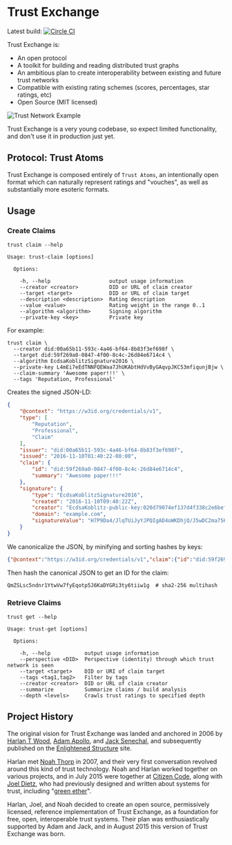 # Trust Exchange

Latest build: [![Circle CI](https://circleci.com/gh/CoMakery/trust-exchange/tree/master.svg?style=svg)](https://circleci.com/gh/CoMakery/trust-exchange/tree/master)

Trust Exchange is:
  - An open protocol
  - A toolkit for building and reading distributed trust graphs
  - An ambitious plan to create interoperability between existing and future trust networks
  - Compatible with existing rating schemes (scores, percentages, star ratings, etc)
  - Open Source (MIT licensed)

![Trust Network Example](https://cdn.rawgit.com/CoMakery/trust-exchange/fee63549abcaa480ee18da207ebab7c45321de84/doc/images/network.png)

Trust Exchange is a very young codebase, so expect limited functionality, and don't use it in production just yet.

## Protocol: Trust Atoms

Trust Exchange is composed entirely of `Trust Atoms`, an intentionally open format which can naturally represent ratings and "vouches", as well as substantially more esoteric formats.

## Usage

### Create Claims

```
trust claim --help

Usage: trust-claim [options]

  Options:

    -h, --help                   output usage information
    --creator <creator>          DID or URL of claim creator
    --target <target>            DID or URL of claim target
    --description <description>  Rating description
    --value <value>              Rating weight in the range 0..1
    --algorithm <algorithm>      Signing algorithm
    --private-key <key>          Private key
```

For example:

```
trust claim \
  --creator did:00a65b11-593c-4a46-bf64-8b83f3ef698f \
  --target did:59f269a0-0847-4f00-8c4c-26d84e6714c4 \
  --algorithm EcdsaKoblitzSignature2016 \
  --private-key L4mEi7eEdTNNFQEWaa7JhUKAbtHdVvByGAqvpJKC53mfiqunjBjw \
  --claim-summary 'Awesome paper!!!' \
  --tags 'Reputation, Professional'
```

Creates the signed JSON-LD:

```json
{
    "@context": "https://w3id.org/credentials/v1",
    "type": [
        "Reputation",
        "Professional",
        "Claim"
    ],
    "issuer": "did:00a65b11-593c-4a46-bf64-8b83f3ef698f",
    "issued": "2016-11-10T01:40:22-08:00",
    "claim": {
        "id": "did:59f269a0-0847-4f00-8c4c-26d84e6714c4",
        "summary": "Awesome paper!!!"
    },
    "signature": {
        "type": "EcdsaKoblitzSignature2016",
        "created": "2016-11-10T09:40:22Z",
        "creator": "EcdsaKoblitz-public-key:020d79074ef137d4f338c2e6bef2a49c618109eccf1cd01ccc3286634789baef4b",
        "domain": "example.com",
        "signatureValue": "H7P9Da4/JlqTUiJyYJPQIgAD4oWKDhjQ/J5wDC2ma75KPG07yWskDthLEJxcpFwu+xzTIAQa9O1I9dVOkCqsqEY="
    }
}
```

We canonicalize the JSON, by minifying and sorting hashes by keys:

```json
{"@context":"https://w3id.org/credentials/v1","claim":{"id":"did:59f269a0-0847-4f00-8c4c-26d84e6714c4","summary":"Awesome paper!!!"},"issued":"2016-11-10T01:40:22-08:00","issuer":"did:00a65b11-593c-4a46-bf64-8b83f3ef698f","signature":{"created":"2016-11-10T09:40:22Z","creator":"EcdsaKoblitz-public-key:020d79074ef137d4f338c2e6bef2a49c618109eccf1cd01ccc3286634789baef4b","domain":"example.com","signatureValue":"H7P9Da4/JlqTUiJyYJPQIgAD4oWKDhjQ/J5wDC2ma75KPG07yWskDthLEJxcpFwu+xzTIAQa9O1I9dVOkCqsqEY=","type":"EcdsaKoblitzSignature2016"},"type":["Reputation","Professional","Claim"]}
```

Then hash the canonical JSON to get an ID for the claim:

```
QmZSLsc5ndnr1YtwVw7fyEqotp5J6KaDYGRi3ty6tiiw1g  # sha2-256 multihash
```

### Retrieve Claims

```
trust get --help

Usage: trust-get [options]

  Options:

    -h, --help           output usage information
    --perspective <DID>  Perspective (identity) through which trust network is seen
    --target <target>    DID or URI of claim target
    --tags <tag1,tag2>   Filter by tags
    --creator <creator>  DID or URL of claim creator
    --summarize          Summarize claims / build analysis
    --depth <levels>     Crawls trust ratings to specified depth
```

## Project History

The original vision for Trust Exchange was landed and anchored in 2006 by
[Harlan T Wood](https://github.com/harlantwood),
[Adam Apollo](http://www.adamapollo.com/),
and [Jack Senechal](https://github.com/jacksenechal),
and subsequently published on the
[Enlightened Structure](http://www.enlightenedstructure.net/#/Trust-Exchange)
site.

Harlan met [Noah Thorp](https://twitter.com/noahthorp) in 2007,
and their very first conversation revolved around this kind
of trust technology.  Noah and Harlan worked together on various projects,
and in July 2015 were together at [Citizen Code](http://www.citizencode.io/),
along with [Joel Dietz](http://fractastical.com/),
who had previously designed and written about systems for trust, including
"[green ether](https://github.com/fractastical/etherea/blob/master/green_ether.md)".

Harlan, Joel, and Noah decided to create an open source, permissively licensed,
reference implementation of Trust Exchange, as a foundation for free, open,
interoperable trust systems.  Their plan was enthusiastically supported by
Adam and Jack, and in August 2015 this version of Trust Exchange was born.
